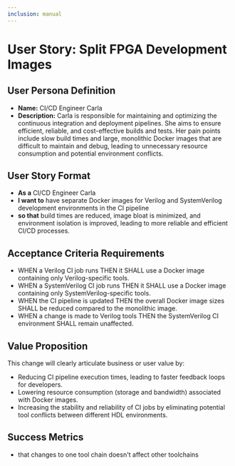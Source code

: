 ```yaml
---
inclusion: manual
---
```


# User Story: Split FPGA Development Images

## User Persona Definition

- **Name:** CI/CD Engineer Carla
- **Description:** Carla is responsible for maintaining and optimizing the continuous integration and deployment pipelines. She aims to ensure efficient, reliable, and cost-effective builds and tests. Her pain points include slow build times and large, monolithic Docker images that are difficult to maintain and debug, leading to unnecessary resource consumption and potential environment conflicts.

## User Story Format

- **As a** CI/CD Engineer Carla
- **I want to** have separate Docker images for Verilog and SystemVerilog development environments in the CI pipeline
- **so that** build times are reduced, image bloat is minimized, and environment isolation is improved, leading to more reliable and efficient CI/CD processes.

## Acceptance Criteria Requirements

- WHEN a Verilog CI job runs THEN it SHALL use a Docker image containing only Verilog-specific tools.
- WHEN a SystemVerilog CI job runs THEN it SHALL use a Docker image containing only SystemVerilog-specific tools.
- WHEN the CI pipeline is updated THEN the overall Docker image sizes SHALL be reduced compared to the monolithic image.
- WHEN a change is made to Verilog tools THEN the SystemVerilog CI environment SHALL remain unaffected.

## Value Proposition

This change will clearly articulate business or user value by:

- Reducing CI pipeline execution times, leading to faster feedback loops for developers.
- Lowering resource consumption (storage and bandwidth) associated with Docker images.
- Increasing the stability and reliability of CI jobs by eliminating potential tool conflicts between different HDL environments.

## Success Metrics

- that changes to one tool chain doesn't affect other toolchains
